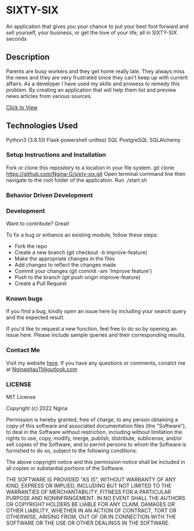 # SIXTY-SIX
An application that gives you your chance to put your best foot forward and sell yourself, your business, or get the love of your life, all in SIXTY-SIX seconds

## Description
Parents are busy workers and they get home really late. They always miss the news and they are very frustrated since they can't keep up with current affairs. As a developer I have used my skills and prowess to remedy this problem. 
By creating an application that will help them list and preview news articles from various sources. 
<br/>

<a href="https://nownewswebapplication.herokuapp.com/">Click to View</a>

## Technologies Used
Python3 (3.8.10)
Flask
powershell
unittest
SQL 
PostgreSQL
SQLAlchemy

### Setup Instructions and Installation
Fork or clone this repository to a location in your file system. git clone https://github.com/Ngina-G/sixty-six.git
Open terminal command line then navigate to the root folder of the application.
Run ./start.sh

### Behavior Driven Development 


### Development
Want to contribute? Great!

To fix a bug or enhance an existing module, follow these steps:
<ul>
<li>Fork the repo</li>
<li>Create a new branch (git checkout -b improve-feature)</li>
<li>Make the appropriate changes in the files</li>
<li>Add changes to reflect the changes made</li>
<li>Commit your changes (git commit -am 'Improve feature')</li>
<li>Push to the branch (git push origin improve-feature)</li>
<li>Create a Pull Request</li>
</ul>

### Known bugs
If you find a bug, kindly open an issue here by including your search query and the expected result.

If you'd like to request a new function, feel free to do so by opening an issue here. Please include sample queries and their corresponding results.


### Contact Me
Visit my website [here](https://www.nginagitau.com/).
If you have any questions or comments, 
conatct me at Nginagitau11@outlook.com

### LICENSE 
MIT License

Copyright (c) 2022 Ngina

Permission is hereby granted, free of charge, to any person obtaining a copy
of this software and associated documentation files (the "Software"), to deal
in the Software without restriction, including without limitation the rights
to use, copy, modify, merge, publish, distribute, sublicense, and/or sell
copies of the Software, and to permit persons to whom the Software is
furnished to do so, subject to the following conditions:

The above copyright notice and this permission notice shall be included in all
copies or substantial portions of the Software.

THE SOFTWARE IS PROVIDED "AS IS", WITHOUT WARRANTY OF ANY KIND, EXPRESS OR
IMPLIED, INCLUDING BUT NOT LIMITED TO THE WARRANTIES OF MERCHANTABILITY,
FITNESS FOR A PARTICULAR PURPOSE AND NONINFRINGEMENT. IN NO EVENT SHALL THE
AUTHORS OR COPYRIGHT HOLDERS BE LIABLE FOR ANY CLAIM, DAMAGES OR OTHER
LIABILITY, WHETHER IN AN ACTION OF CONTRACT, TORT OR OTHERWISE, ARISING FROM,
OUT OF OR IN CONNECTION WITH THE SOFTWARE OR THE USE OR OTHER DEALINGS IN THE
SOFTWARE.
